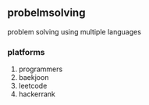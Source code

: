 ## probelmsolving
problem solving using multiple languages

### platforms
 1. programmers
 2. baekjoon 
 3. leetcode
 4. hackerrank
 